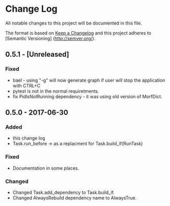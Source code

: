 # Change Log
All notable changes to this project will be documented in this file.

The format is based on [Keep a Changelog](http://keepachangelog.com/) and this project adheres to [Semantic Versioning]
(http://semver.org/).

## 0.5.1 - [Unreleased]
### Fixed
- bael - using "-g" will now generate graph if user will stop the application with CTRL+C
- pytest is not in the normal requiretments.
- fix PidIsNotRunning dependency - it was using old version of MorfDict.

## 0.5.0 - 2017-06-30
### Added
- this change log
- Task.run_before -> as a replacment for Task.build_if(RunTask)

### Fixed
- Documentation in some places.

### Changed
- Changed Task.add_dependency to Task.build_if.
- Changed AlwaysRebuild dependency name to AlwaysTrue.
